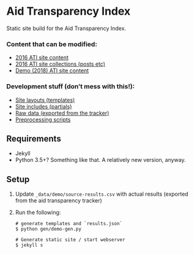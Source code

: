 # Aid Transparency Index

Static site build for the Aid Transparency Index.

### Content that can be modified:

 * [2016 ATI site content](2016)
 * [2016 ATI site collections (posts etc)](_2016)
 * [Demo (2018) ATI site content](demo)

### Development stuff (don’t mess with this!):

 * [Site layouts (templates)](_layouts)
 * [Site includes (partials)](_includes)
 * [Raw data (exported from the tracker)](_data)
 * [Preprocessing scripts](gen)

## Requirements

 * Jekyll
 * Python 3.5+? Something like that. A relatively new version, anyway.

## Setup

1. Update `_data/demo/source-results.csv` with actual results (exported from the aid transparency tracker)

2. Run the following:

   ```shell
   # generate templates and `results.json`
   $ python gen/demo-gen.py

   # Generate static site / start webserver
   $ jekyll s
   ```

